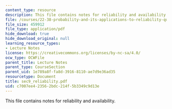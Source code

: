 ```yaml
---
content_type: resource
description: This file contains notes for reliability and availability.
file: /courses/22-38-probability-and-its-applications-to-reliability-quality-control-and-risk-assessment-fall-2005/c7007ee423562bdc214f5b3349c9d13e_sec9_reliability.pdf
file_size: 459912
file_type: application/pdf
hide_download: true
hide_download_original: null
learning_resource_types:
- Lecture Notes
license: https://creativecommons.org/licenses/by-nc-sa/4.0/
ocw_type: OCWFile
parent_title: Lecture Notes
parent_type: CourseSection
parent_uid: 1e789a8f-fa8d-3916-8110-ae7d9e36ad35
resourcetype: Document
title: sec9_reliability.pdf
uid: c7007ee4-2356-2bdc-214f-5b3349c9d13e
---
```

This file contains notes for reliability and availability.